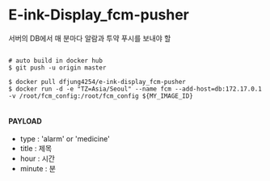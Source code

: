# E-ink-Display_fcm-pusher
서버의 DB에서 매 분마다 알람과 투약 푸시를 보내야 할 

```

# auto build in docker hub
$ git push -u origin master

$ docker pull dfjung4254/e-ink-display_fcm-pusher
$ docker run -d -e "TZ=Asia/Seoul" --name fcm --add-host=db:172.17.0.1 -v /root/fcm_config:/root/fcm_config ${MY_IMAGE_ID}


```

#### PAYLOAD
 - type : 'alarm' or 'medicine'
 - title : 제목
 - hour : 시간
 - minute : 분
